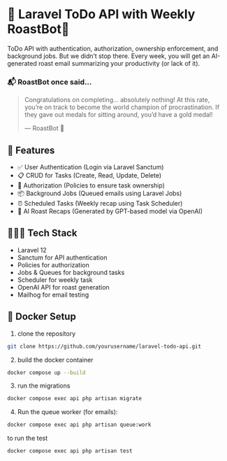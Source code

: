 # 📝 Laravel ToDo API with Weekly RoastBot🤖

ToDo API with authentication, authorization, ownership enforcement, and background jobs.
But we didn’t stop there. Every week, you will get an AI-generated roast email summarizing your productivity (or lack of it).

### 📬 RoastBot once said...

> Congratulations on completing... absolutely nothing! At this rate, you’re on track to become the world champion of procrastination. If they gave out medals for sitting around, you’d have a gold medal!
> 
> — RoastBot 🤖

## 🚀 Features

- ✅ User Authentication (Login via Laravel Sanctum)
- 📋 CRUD for Tasks (Create, Read, Update, Delete)
- 🔐 Authorization (Policies to ensure task ownership)
- 📦 Background Jobs (Queued emails using Laravel Jobs)
- ⏰ Scheduled Tasks (Weekly recap using Task Scheduler)
- 🤖 AI Roast Recaps (Generated by GPT-based model via OpenAI)

## 👩🏻‍💻 Tech Stack

- Laravel 12
- Sanctum for API authentication
- Policies for authorization
- Jobs & Queues for background tasks
- Scheduler for weekly task
- OpenAI API for roast generation
- Mailhog for email testing

## 🐳 Docker Setup

1. clone the repository
```bash
git clone https://github.com/yourusername/laravel-todo-api.git
```

2. build the docker container
```bash
docker compose up --build
```

3. run the migrations
```bash
docker compose exec api php artisan migrate
```

4. Run the queue worker (for emails):
```bash
docker compose exec api php artisan queue:work
```
to run the test
```bash
docker compose exec api php artisan test
```


